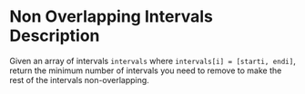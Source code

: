 # Non Overlapping Intervals Description

Given an array of intervals `intervals` where `intervals[i] = [starti, endi]`, return the minimum number of intervals you need to remove to make the rest of the intervals non-overlapping.
